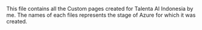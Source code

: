 This file contains all the Custom pages created for Talenta AI Indonesia by me.
The names of each files represents the stage of Azure for which it was created.
